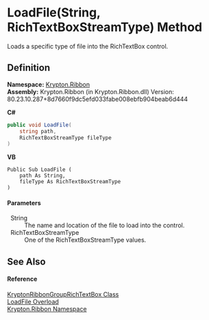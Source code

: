 # LoadFile(String, RichTextBoxStreamType) Method


Loads a specific type of file into the RichTextBox control.



## Definition
**Namespace:** <a href="1e9bc734-cff9-e9b8-f013-94cdac669794.md">Krypton.Ribbon</a>  
**Assembly:** Krypton.Ribbon (in Krypton.Ribbon.dll) Version: 80.23.10.287+8d7660f9dc5efd033fabe008ebfb904beab6d444

**C#**
``` C#
public void LoadFile(
	string path,
	RichTextBoxStreamType fileType
)
```
**VB**
``` VB
Public Sub LoadFile ( 
	path As String,
	fileType As RichTextBoxStreamType
)
```



#### Parameters
<dl><dt>  String</dt><dd>The name and location of the file to load into the control.</dd><dt>  RichTextBoxStreamType</dt><dd>One of the RichTextBoxStreamType values.</dd></dl>

## See Also


#### Reference
<a href="405a46a1-72b8-c818-b203-0b62cf064e57.md">KryptonRibbonGroupRichTextBox Class</a>  
<a href="c229cd24-fc93-b8f8-2fa0-d69a76ac6c04.md">LoadFile Overload</a>  
<a href="1e9bc734-cff9-e9b8-f013-94cdac669794.md">Krypton.Ribbon Namespace</a>  
